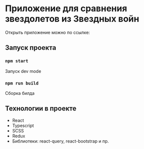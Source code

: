# Приложение для сравнения звездолетов из Звездных войн

Открыть приложение можно по ссылке: 

## Запуск проекта

### `npm start` 

Запуск dev mode

### `npm run build`

Сборка билда

## Технологии в проекте

- React
- Typescript 
- SCSS
- Redux
- Библиотеки: react-query, react-bootstrap и пр.